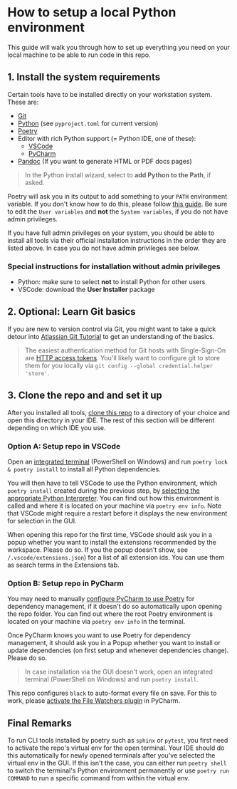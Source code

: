 # How to setup a local Python environment

This guide will walk you through how to set up everything you need on your local machine to be able to run code in this repo.

## 1. Install the system requirements

Certain tools have to be installed directly on your workstation system. These are:

- [Git](https://git-scm.com/)
- [Python](https://www.python.org/) (see `pyproject.toml` for current version)
- [Poetry](https://python-poetry.org/)
- Editor with rich Python support (= Python IDE, one of these):
  - [VSCode](https://code.visualstudio.com/)
  - [PyCharm](https://www.jetbrains.com/pycharm/)
- [Pandoc](https://pandoc.org/installing.html) (If you want to generate HTML or PDF docs pages)

> In the Python install wizard, select to **add Python to the Path**, if asked.

Poetry will ask you in its output to add something to your `PATH` environment variable. If you don't know how to do this, please follow [this guide](https://www.c-sharpcorner.com/article/how-to-addedit-path-environment-variable-in-windows-11/). Be sure to edit the `User variables` and **not** the `System variables`, if you do not have admin privileges.

If you have full admin privileges on your system, you should be able to install all tools via their official installation instructions in the order they are listed above. In case you do not have admin privileges see below.

### Special instructions for installation without admin privileges

- Python: make sure to select **not** to install Python for other users
- VSCode: download the **User Installer** package

## 2. Optional: Learn Git basics

If you are new to version control via Git, you might want to take a quick detour into [Atlassian Git Tutorial](https://www.atlassian.com/git/tutorials/what-is-version-control) to get an understanding of the basics.

> The easiest authentication method for Git hosts with Single-Sign-On are [HTTP access tokens](https://confluence.atlassian.com/bitbucketserver/personal-access-tokens-939515499.html). You'll likely want to configure git to store them for you locally via `git config --global credential.helper 'store'`.

## 3. Clone the repo and and set it up

After you installed all tools, [clone this repo](./how-to-clone-this-repo.md) to a directory of your choice and open this directory in your IDE. The rest of this section will be different depending on which IDE you use.

### Option A: Setup repo in VSCode

Open an [integrated terminal](https://code.visualstudio.com/docs/terminal/basics) (PowerShell on Windows) and run `poetry lock & poetry install` to install all Python dependencies.

You will then have to tell VSCode to use the Python environment, which `poetry install` created during the previous step, by [selecting the appropriate Python Interpreter](https://code.visualstudio.com/docs/python/python-tutorial#_select-a-python-interpreter). You can find out how this environment is called and where it is located on your machine via `poetry env info`. Note that VSCode might require a restart before it displays the new environment for selection in the GUI.

When opening this repo for the first time, VSCode should ask you in a popup whether you want to install the extensions recommended by the workspace. Please do so. If you the popup doesn't show, see `/.vscode/extensions.json`) for a list of all extension ids. You can use them as search terms in the Extensions tab.

### Option B: Setup repo in PyCharm

You may need to manually [configure PyCharm to use Poetry](https://www.jetbrains.com/help/pycharm/poetry.html) for dependency management, if it doesn't do so automatically upon opening the repo folder. You can find out where the root Poetry environment is located on your machine via `poetry env info` in the terminal.

Once PyCharm knows you want to use Poetry for dependency management, it should ask you in a Popup whether you want to install or update dependencies (on first setup and whenever dependencies change). Please do so.

> In case installation via the GUI doesn't work, open an integrated terminal (PowerShell on Windows) and run `poetry install`.

This repo configures `black` to auto-format every file on save. For this to work, please [activate the File Watchers plugin](https://www.jetbrains.com/help/pycharm/using-file-watchers.html#ws_file_watchers_bedore_you_start) in PyCharm.

## Final Remarks

To run CLI tools installed by poetry such as `sphinx` or `pytest`, you first need to activate the repo's virtual env for the open terminal. Your IDE should do this automatically for newly opened terminals after you've selected the virtual env in the GUI. If this isn't the case, you can either run `poetry shell` to switch the terminal's Python environment permanently or use `poetry run COMMAND` to run a specific command from within the virtual env.
